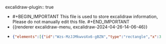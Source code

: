 excalidraw-plugin:: true

- #+BEGIN_IMPORTANT
  This file is used to store excalidraw information, Please do not manually edit this file.
  #+END_IMPORTANT
- {{renderer excalidraw-menu, excalidraw-2024-04-26-14-06-46}}
- ```json
  {"elements":[{"id":"Wzs-MzJJMkwvoXx6-gBZN","type":"rectangle","x":391,"y":377,"width":509,"height":537,"angle":0,"strokeColor":"#1e1e1e","backgroundColor":"transparent","fillStyle":"solid","strokeWidth":2,"strokeStyle":"solid","roughness":1,"opacity":100,"groupIds":[],"frameId":null,"roundness":null,"seed":286881307,"version":71,"versionNonce":110235611,"isDeleted":false,"boundElements":[{"id":"g-CPKlM70QDQ2RNQpCSN8","type":"arrow"},{"id":"24ZhGQuWrohT5tpdsjkvc","type":"arrow"},{"id":"DeT2oSfmL-XnsBw9sGJD8","type":"arrow"}],"updated":1714126256674,"link":null,"locked":false},{"id":"FYO46AefQHD3w8zBk-IBS","type":"rectangle","x":564,"y":560,"width":154,"height":154,"angle":0,"strokeColor":"#2f9e44","backgroundColor":"#b2f2bb","fillStyle":"solid","strokeWidth":2,"strokeStyle":"solid","roughness":1,"opacity":100,"groupIds":[],"frameId":null,"roundness":null,"seed":1724668667,"version":96,"versionNonce":1866182485,"isDeleted":false,"boundElements":[{"type":"text","id":"5cvBQReYD2p-gcN1lN0-g"}],"updated":1714126256674,"link":null,"locked":false},{"id":"5cvBQReYD2p-gcN1lN0-g","type":"text","x":572.700080871582,"y":624.5,"width":136.59983825683594,"height":25,"angle":0,"strokeColor":"#1e1e1e","backgroundColor":"#1e1e1e","fillStyle":"solid","strokeWidth":2,"strokeStyle":"solid","roughness":1,"opacity":100,"groupIds":[],"frameId":null,"roundness":null,"seed":107813403,"version":17,"versionNonce":1998150779,"isDeleted":false,"boundElements":null,"updated":1714126256674,"link":null,"locked":false,"text":"Grassy Patch","fontSize":20,"fontFamily":1,"textAlign":"center","verticalAlign":"middle","baseline":18,"containerId":"FYO46AefQHD3w8zBk-IBS","originalText":"Grassy Patch","lineHeight":1.25},{"id":"doLElnwiB59iatfHxu5fd","type":"arrow","x":918,"y":900,"width":0,"height":237.9999999999999,"angle":0,"strokeColor":"#2f9e44","backgroundColor":"#b2f2bb","fillStyle":"solid","strokeWidth":2,"strokeStyle":"solid","roughness":1,"opacity":100,"groupIds":[],"frameId":null,"roundness":null,"seed":1863120059,"version":55,"versionNonce":655686837,"isDeleted":true,"boundElements":null,"updated":1714126256674,"link":null,"locked":false,"points":[[0,0],[0,-237.9999999999999]],"lastCommittedPoint":null,"startBinding":{"elementId":"Wzs-MzJJMkwvoXx6-gBZN","focus":1.070726915520629,"gap":18},"endBinding":null,"startArrowhead":null,"endArrowhead":"arrow"},{"id":"g-CPKlM70QDQ2RNQpCSN8","type":"arrow","x":929,"y":908,"width":1.1368683772161603e-13,"height":523,"angle":0,"strokeColor":"#1e1e1e","backgroundColor":"#b2f2bb","fillStyle":"solid","strokeWidth":2,"strokeStyle":"solid","roughness":1,"opacity":100,"groupIds":[],"frameId":null,"roundness":null,"seed":1148913819,"version":72,"versionNonce":1045304603,"isDeleted":false,"boundElements":null,"updated":1714126256674,"link":null,"locked":false,"points":[[0,0],[-1.1368683772161603e-13,-523]],"lastCommittedPoint":null,"startBinding":{"elementId":"Wzs-MzJJMkwvoXx6-gBZN","focus":1.1139489194499013,"gap":29},"endBinding":null,"startArrowhead":null,"endArrowhead":"arrow"},{"type":"arrow","version":182,"versionNonce":622698005,"isDeleted":false,"id":"24ZhGQuWrohT5tpdsjkvc","fillStyle":"solid","strokeWidth":2,"strokeStyle":"solid","roughness":1,"opacity":100,"angle":0,"x":898,"y":348.5,"strokeColor":"#1e1e1e","backgroundColor":"#b2f2bb","width":507.1500836338305,"height":0,"seed":425035227,"groupIds":[],"frameId":null,"roundness":null,"boundElements":[],"updated":1714126256674,"link":null,"locked":false,"startBinding":{"elementId":"Wzs-MzJJMkwvoXx6-gBZN","focus":1.106145251396648,"gap":28.5},"endBinding":{"elementId":"EmGRLtc4seRhhlv_u7FAA","focus":0.031746031746031744,"gap":15.450224030877386},"lastCommittedPoint":null,"startArrowhead":null,"endArrowhead":"arrow","points":[[0,0],[-507.1500836338305,0]]},{"type":"arrow","version":352,"versionNonce":2074261947,"isDeleted":false,"id":"DeT2oSfmL-XnsBw9sGJD8","fillStyle":"solid","strokeWidth":2,"strokeStyle":"solid","roughness":1,"opacity":100,"angle":0,"x":361.57504181691525,"y":380.8259485046274,"strokeColor":"#1e1e1e","backgroundColor":"#b2f2bb","width":265.8499163661695,"height":229,"seed":1751020693,"groupIds":[],"frameId":null,"roundness":null,"boundElements":[],"updated":1714126256674,"link":null,"locked":false,"startBinding":{"elementId":"Wzs-MzJJMkwvoXx6-gBZN","focus":-0.04122095835557962,"gap":29.424958183084755},"endBinding":null,"lastCommittedPoint":null,"startArrowhead":null,"endArrowhead":"arrow","points":[[0,0],[265.8499163661695,229]]},{"id":"EmGRLtc4seRhhlv_u7FAA","type":"diamond","x":307,"y":316,"width":63,"height":63,"angle":0,"strokeColor":"#1e1e1e","backgroundColor":"#1e1e1e","fillStyle":"solid","strokeWidth":2,"strokeStyle":"solid","roughness":1,"opacity":100,"groupIds":[],"frameId":null,"roundness":null,"seed":1714917339,"version":254,"versionNonce":273355637,"isDeleted":false,"boundElements":[{"id":"24ZhGQuWrohT5tpdsjkvc","type":"arrow"}],"updated":1714126256674,"link":null,"locked":false},{"id":"VHeHW-t_VDECtVzO58aDd","type":"text","x":333.7300109863281,"y":368,"width":20.03997802734375,"height":100,"angle":0,"strokeColor":"#1e1e1e","backgroundColor":"transparent","fillStyle":"solid","strokeWidth":2,"strokeStyle":"solid","roughness":1,"opacity":100,"groupIds":[],"frameId":null,"roundness":null,"seed":2103782715,"version":380,"versionNonce":1010420315,"isDeleted":true,"boundElements":null,"updated":1714126256674,"link":null,"locked":false,"text":"T\nri\ngg\ner","fontSize":20,"fontFamily":1,"textAlign":"center","verticalAlign":"middle","baseline":93,"containerId":"EmGRLtc4seRhhlv_u7FAA","originalText":"Trigger","lineHeight":1.25},{"id":"dAtTmBvPNtsmcYWV_IMN2","type":"text","x":580,"y":875,"width":123.95985412597656,"height":25,"angle":0,"strokeColor":"#1e1e1e","backgroundColor":"#1e1e1e","fillStyle":"solid","strokeWidth":2,"strokeStyle":"solid","roughness":1,"opacity":100,"groupIds":[],"frameId":null,"roundness":null,"seed":735062779,"version":73,"versionNonce":350411989,"isDeleted":false,"boundElements":null,"updated":1714126256675,"link":null,"locked":false,"text":"Mission Path","fontSize":20,"fontFamily":1,"textAlign":"left","verticalAlign":"top","baseline":18,"containerId":null,"originalText":"Mission Path","lineHeight":1.25},{"id":"M7L_UUeGmgsZ4yL3yIraY","type":"ellipse","x":590,"y":289,"width":64,"height":24,"angle":0,"strokeColor":"#1e1e1e","backgroundColor":"#1e1e1e","fillStyle":"solid","strokeWidth":2,"strokeStyle":"solid","roughness":1,"opacity":100,"groupIds":[],"frameId":null,"roundness":null,"seed":773185525,"version":81,"versionNonce":1155909371,"isDeleted":false,"boundElements":null,"updated":1714126256675,"link":null,"locked":false},{"id":"lV5VGEeY9r4tHZ4WhsHpT","type":"rectangle","x":626,"y":298,"width":31,"height":13,"angle":0,"strokeColor":"#1e1e1e","backgroundColor":"#1e1e1e","fillStyle":"solid","strokeWidth":2,"strokeStyle":"solid","roughness":1,"opacity":100,"groupIds":[],"frameId":null,"roundness":null,"seed":241373301,"version":13,"versionNonce":981105205,"isDeleted":true,"boundElements":null,"updated":1714126256675,"link":null,"locked":false},{"id":"-fzf-BfWS7SAAN1Z2vAcX","type":"ellipse","x":562,"y":279,"width":30,"height":10,"angle":0,"strokeColor":"#1e1e1e","backgroundColor":"transparent","fillStyle":"solid","strokeWidth":2,"strokeStyle":"solid","roughness":1,"opacity":100,"groupIds":[],"frameId":null,"roundness":null,"seed":1138983285,"version":27,"versionNonce":472461211,"isDeleted":false,"boundElements":null,"updated":1714126256675,"link":null,"locked":false},{"type":"ellipse","version":63,"versionNonce":2046258069,"isDeleted":false,"id":"pelfqGmsFNS5gqRf6nJGU","fillStyle":"solid","strokeWidth":2,"strokeStyle":"solid","roughness":1,"opacity":100,"angle":0,"x":648,"y":272,"strokeColor":"#1e1e1e","backgroundColor":"transparent","width":30,"height":10,"seed":34027515,"groupIds":[],"frameId":null,"roundness":null,"boundElements":[],"updated":1714126256675,"link":null,"locked":false},{"type":"ellipse","version":41,"versionNonce":1412858939,"isDeleted":false,"id":"jCsBlMRIDqn_El8DTCsun","fillStyle":"solid","strokeWidth":2,"strokeStyle":"solid","roughness":1,"opacity":100,"angle":0,"x":564,"y":319,"strokeColor":"#1e1e1e","backgroundColor":"transparent","width":30,"height":10,"seed":1394323227,"groupIds":[],"frameId":null,"roundness":null,"boundElements":[],"updated":1714126256675,"link":null,"locked":false},{"type":"ellipse","version":58,"versionNonce":328151285,"isDeleted":false,"id":"QTNOP7BsYoQZLxfDnW_PE","fillStyle":"solid","strokeWidth":2,"strokeStyle":"solid","roughness":1,"opacity":100,"angle":0,"x":650,"y":317,"strokeColor":"#1e1e1e","backgroundColor":"transparent","width":30,"height":10,"seed":494418101,"groupIds":[],"frameId":null,"roundness":null,"boundElements":[],"updated":1714126256675,"link":null,"locked":false},{"id":"6A9O6MgI6gK1HbkwsfC7L","type":"line","x":616,"y":322,"width":29,"height":222,"angle":0,"strokeColor":"#1971c2","backgroundColor":"#a5d8ff","fillStyle":"solid","strokeWidth":2,"strokeStyle":"solid","roughness":1,"opacity":100,"groupIds":[],"frameId":null,"roundness":null,"seed":1693609243,"version":55,"versionNonce":351290587,"isDeleted":true,"boundElements":null,"updated":1714126256675,"link":null,"locked":false,"points":[[0,0],[-29,222]],"lastCommittedPoint":null,"startBinding":null,"endBinding":null,"startArrowhead":null,"endArrowhead":null},{"id":"bnHng5mmcfY2S1IncriUm","type":"line","x":619,"y":327,"width":44,"height":225,"angle":0,"strokeColor":"#1971c2","backgroundColor":"#a5d8ff","fillStyle":"solid","strokeWidth":2,"strokeStyle":"solid","roughness":1,"opacity":100,"groupIds":[],"frameId":null,"roundness":null,"seed":2121611189,"version":109,"versionNonce":1646564763,"isDeleted":false,"boundElements":null,"updated":1714126265507,"link":null,"locked":false,"points":[[0,0],[-44,225]],"lastCommittedPoint":null,"startBinding":null,"endBinding":null,"startArrowhead":null,"endArrowhead":null},{"type":"line","version":234,"versionNonce":728458293,"isDeleted":false,"id":"ohpeVOW-ru9WGDbdoZjnF","fillStyle":"solid","strokeWidth":2,"strokeStyle":"solid","roughness":1,"opacity":100,"angle":0,"x":623,"y":328.5,"strokeColor":"#1971c2","backgroundColor":"#a5d8ff","width":89,"height":211,"seed":1942629083,"groupIds":[],"frameId":null,"roundness":null,"boundElements":[],"updated":1714126273600,"link":null,"locked":false,"startBinding":null,"endBinding":null,"lastCommittedPoint":null,"startArrowhead":null,"endArrowhead":null,"points":[[0,0],[89,211]]},{"type":"line","version":209,"versionNonce":1832674773,"isDeleted":false,"id":"q7zJaWMfRmsMdFVP8eIjW","fillStyle":"solid","strokeWidth":2,"strokeStyle":"solid","roughness":1,"opacity":100,"angle":0,"x":712,"y":542.5,"strokeColor":"#1971c2","backgroundColor":"#a5d8ff","width":135,"height":7,"seed":950368987,"groupIds":[],"frameId":null,"roundness":null,"boundElements":[],"updated":1714126283592,"link":null,"locked":false,"startBinding":null,"endBinding":null,"lastCommittedPoint":null,"startArrowhead":null,"endArrowhead":null,"points":[[0,0],[-135,7]]}],"files":{},"appState":{"gridSize":null,"viewBackgroundColor":"#ffffff","zoom":{"value":1},"offsetTop":20,"offsetLeft":0,"scrollX":0,"scrollY":0,"viewModeEnabled":false,"zenModeEnabled":false}}
  ```